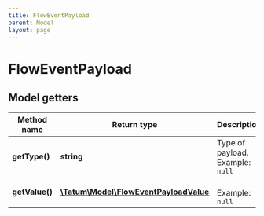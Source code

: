 ```yaml
---
title: FlowEventPayload
parent: Model
layout: page
---
```


# FlowEventPayload

## Model getters

Method name | Return type | Description | Notes
------------ | ------------- | ------------- | -------------
**getType()** | **string** | Type of payload. <br>Example: `null` | [optional]
**getValue()** | [**\Tatum\Model\FlowEventPayloadValue**](../FlowEventPayloadValue) |  <br>Example: `null` | [optional]

